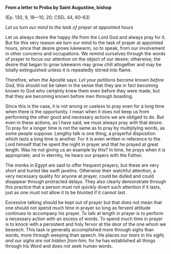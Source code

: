 

**From a letter to Proba by Saint Augustine, bishop**

(Ep. 130, 9, 18—10, 20; CSEL 44, 60-63)

_Let us turn our mind to the task of prayer at appointed hours_

Let us always desire the happy life from the Lord God and always pray for it. But for this very reason we turn our mind to the task of prayer at appointed hours, since that desire grows lukewarm, so to speak, from our involvement in other concerns and occupations. We remind ourselves through the words of prayer to focus our attention on the object of our desire; otherwise, the desire that began to grow lukewarm may grow chill altogether and may be totally extinguished unless it is repeatedly stirred into flame.

Therefore, when the Apostle says: _Let your petitions become known before God,_ this should not be taken in the sense that they are in fact becoming known to God who certainly knew them even before they were made, but that they are becoming known before men through boasting.

Since this is the case, it is not wrong or useless to pray even for a long time when there is the opportunity. I mean when it does not keep us from performing the other good and necessary actions we are obliged to do. But even in these actions, as I have said, we must always pray with that desire. To pray for a longer time is not the same as to pray by multiplying words, as some people suppose. Lengthy talk is one thing, a prayerful disposition which lasts a long time is another. For it is even written in reference to the Lord himself that he spent the night in prayer and that he prayed at great length. Was he not giving us an example by this? In time, he prays when it is appropriate; and in eternity, he hears our prayers with the Father.

The monks in Egypt are said to offer frequent prayers, but these are very short and hurled like swift javelins. Otherwise their watchful attention, a very necessary quality for anyone at prayer, could be dulled and could disappear through protracted delays. They also clearly demonstrate through this practice that a person must not quickly divert such attention if it lasts, just as one must not allow it to be blunted if it cannot last.

Excessive talking should be kept out of prayer but that does not mean that one should not spend much time in prayer so long as fervent attitude continues to accompany his prayer. To talk at length in prayer is to perform a necessary action with an excess of words. To spend much time in prayer is to knock with a persistent and holy fervor at the door of the one whom we beseech. This task is generally accomplished more through sighs than words, more through weeping than speech. He places _our tears in his sight, and our sighs are not hidden from him,_ for he has established all things through his Word and does not seek human words.

